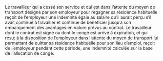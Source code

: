 Le travailleur qui a cessé son service et qui est dans l’attente du moyen de transport désigné par son employeur pour regagner sa résidence habituelle reçoit de l’employeur une indemnité égale au salaire qu’il aurait perçu s’il avait continué à travailler et continue de bénéficier jusqu’à son embarquement des avantages en nature prévus au contrat.
Le travailleur dont le contrat est signé ou dont le congé est arrivé à expiration, et qui reste à la disposition de l’employeur dans l’attente du moyen de transport lui permettant de quitter sa résidence habituelle pour son lieu d’emploi, reçoit de l’employeur pendant cette période, une indemnité calculée sur la base de l’allocation de congé.